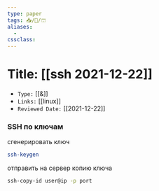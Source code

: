 ```yaml
---
type: paper
tags: 📥️/📜️/🩳
aliases:
  - 
cssclass: 
---
```




# Title: **[[ssh 2021-12-22]]**
- `Type:` [[&]]
- `Links:` [[linux]]
- `Reviewed Date:` [[2021-12-22]]

### SSH по ключам
сгенерировать ключ
```bash
ssh-keygen
```

отправить на сервер копию ключа

```bash
ssh-copy-id user@ip -p port
```

